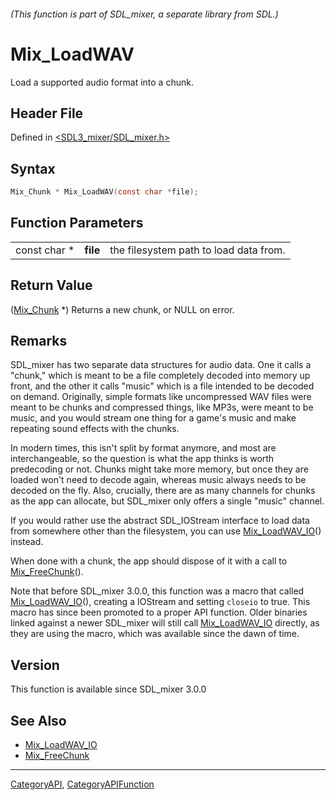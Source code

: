 ###### (This function is part of SDL_mixer, a separate library from SDL.)
# Mix_LoadWAV

Load a supported audio format into a chunk.

## Header File

Defined in [<SDL3_mixer/SDL_mixer.h>](https://github.com/libsdl-org/SDL_mixer/blob/main/include/SDL3_mixer/SDL_mixer.h)

## Syntax

```c
Mix_Chunk * Mix_LoadWAV(const char *file);
```

## Function Parameters

|              |          |                                        |
| ------------ | -------- | -------------------------------------- |
| const char * | **file** | the filesystem path to load data from. |

## Return Value

([Mix_Chunk](Mix_Chunk) *) Returns a new chunk, or NULL on error.

## Remarks

SDL_mixer has two separate data structures for audio data. One it calls a
"chunk," which is meant to be a file completely decoded into memory up
front, and the other it calls "music" which is a file intended to be
decoded on demand. Originally, simple formats like uncompressed WAV files
were meant to be chunks and compressed things, like MP3s, were meant to be
music, and you would stream one thing for a game's music and make repeating
sound effects with the chunks.

In modern times, this isn't split by format anymore, and most are
interchangeable, so the question is what the app thinks is worth
predecoding or not. Chunks might take more memory, but once they are loaded
won't need to decode again, whereas music always needs to be decoded on the
fly. Also, crucially, there are as many channels for chunks as the app can
allocate, but SDL_mixer only offers a single "music" channel.

If you would rather use the abstract SDL_IOStream interface to load data
from somewhere other than the filesystem, you can use
[Mix_LoadWAV_IO](Mix_LoadWAV_IO)() instead.

When done with a chunk, the app should dispose of it with a call to
[Mix_FreeChunk](Mix_FreeChunk)().

Note that before SDL_mixer 3.0.0, this function was a macro that called
[Mix_LoadWAV_IO](Mix_LoadWAV_IO)(), creating a IOStream and setting
`closeio` to true. This macro has since been promoted to a proper API
function. Older binaries linked against a newer SDL_mixer will still call
[Mix_LoadWAV_IO](Mix_LoadWAV_IO) directly, as they are using the macro,
which was available since the dawn of time.

## Version

This function is available since SDL_mixer 3.0.0

## See Also

- [Mix_LoadWAV_IO](Mix_LoadWAV_IO)
- [Mix_FreeChunk](Mix_FreeChunk)

----
[CategoryAPI](CategoryAPI), [CategoryAPIFunction](CategoryAPIFunction)

